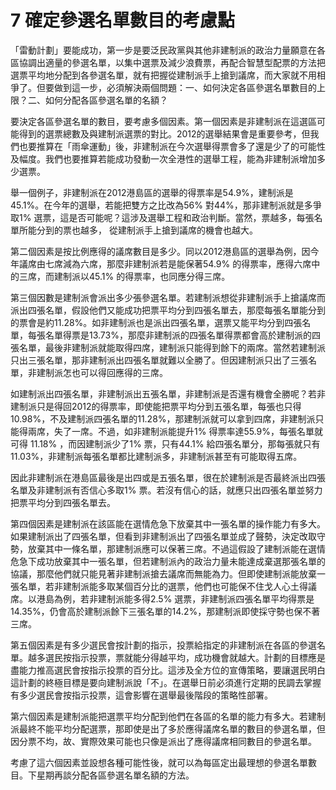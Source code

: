# 7  確定參選名單數目的考慮點

「雷動計劃」要能成功，第一步是要泛民政黨與其他非建制派的政治力量願意在各區協調出適量的參選名單，以集中選票及減少浪費票，再配合智慧型配票的方法把選票平均地分配到各參選名單，就有把握從建制派手上搶到議席，而大家就不用相爭了。但要做到這一步，必須解決兩個問題：一、如何決定各區參選名單數目的上限？二、如何分配各區參選名單的名額？

要決定各區參選名單的數目，要考慮多個因素。第一個因素是非建制派在這選區可能得到的選票總數及與建制派選票的對比。2012的選舉結果會是重要參考，但我們也要推算在「雨傘運動」後，非建制派在今次選舉得票會多了還是少了的可能性及幅度。我們也要推算若能成功發動一次全港性的選舉工程，能為非建制派增加多少選票。

舉一個例子，非建制派在2012港島區的選舉的得票率是54.9%，建制派是 45.1%。在今年的選舉，若能把雙方之比改為56% 對44%，那非建制派就是多爭取1% 選票，這是否可能呢？這涉及選舉工程和政治判斷。當然，票越多，每張名單所能分到的票也越多， 從建制派手上搶到議席的機會也越大。

第二個因素是按比例應得的議席數目是多少。同以2012港島區的選舉為例，因今年議席由七席減為六席，那麼非建制派若是能保著54.9% 的得票率，應得六席中的三席，而建制派以45.1% 的得票率，也同應分得三席。

第三個因數是建制派會派出多少張參選名單。若建制派想從非建制派手上搶議席而派出四張名單，假設他們又能成功把票平均分到四張名單去，那麼每張名單能分到的票會是約11.28%。如非建制派也是派出四張名單，選票又能平均分到四張名單，每張名單得票是13.73%，那麼非建制派的四張名單得票都會高於建制派的四張名單，最後非建制派就能取得四席，建制派只能得到餘下的兩席。當然若建制派只出三張名單，那非建制派出四張名單就難以全勝了。但因建制派只出了三張名單，非建制派怎也可以得回應得的三席。

如建制派出四張名單，非建制派出五張名單，非建制派是否還有機會全勝呢？若非建制派只是得回2012的得票率，即使能把票平均分到五張名單，每張也只得10.98%，不及建制派四張名單的11.28%，那建制派就可以拿到四席，非建制派只能得兩席，失了一席。不過，如非建制派能提升1% 得票率達55.9%，每張名單就可得 11.18% ，而因建制派少了1% 票，只有44.1%  給四張名單分，那每張就只有11.03%，非建制派每張名單都比建制派多，非建制派甚至有可能取得五席。

因此非建制派在港島區最後是出四或是五張名單，很在於建制派是否最終派出四張名單及非建制派有否信心多取1% 票。若沒有信心的話，就應只出四張名單並努力把票平均分到四張名單去。

第四個因素是建制派在該區能在選情危急下放棄其中一張名單的操作能力有多大。如果建制派出了四張名單，但看到非建制派出了四張名單並成了聲勢，決定改取守勢，放棄其中一條名單，那建制派應可以保著三席。不過這假設了建制派能在選情危急下成功放棄其中一張名單，但若建制派內的政治力量未能達成棄選那張名單的協議，那麼他們就只能見著非建制派搶去議席而無能為力。但即使建制派能放棄一張名單，若非建制派能多取某個百分比的選票，他們也可能保不住戈人心土得議席。以港島為例，若非建制派能多得2.5%  選票，非建制派四張名單平均得票是14.35%，仍會高於建制派餘下三張名單的14.2%，那建制派即使採守勢也保不著三席。

第五個因素是有多少選民會按計劃的指示，投票給指定的非建制派在各區的參選名單。越多選民按指示投票，票就能分得越平均，成功機會就越大。計劃的目標應是盡能力推高選民會按指示投票的百分比。這涉及全方位的宣傳策略，要讓選民明白這計劃的終極目標是要向建制派說「不」。在選舉日前必須進行定期的民調去掌握有多少選民會按指示投票，這會影響在選舉最後階段的策略性部署。

第六個因素是建制派能把選票平均分配到他們在各區的名單的能力有多大。若建制派最終不能平均分配選票，那即使是出了多於應得議席名單的數目的參選名單，但因分票不均，故、實際效果可能也只像是派出了應得議席相同數目的參選名單。

考慮了這六個因素並設想各種可能性後，就可以為每區定出最理想的參選名單數目。下星期再談分配各區參選名單名額的方法。
